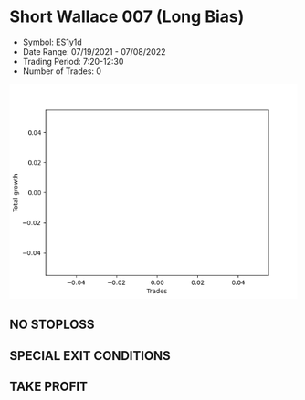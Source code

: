 # Short Wallace 007 (Long Bias)
- Symbol: ES1y1d
- Date Range: 07/19/2021 - 07/08/2022
- Trading Period: 7:20-12:30
- Number of Trades: 0

![Plot](ShortWallace007ES1y1d(LongBias).png)
## NO STOPLOSS









## SPECIAL EXIT CONDITIONS 


## TAKE PROFIT









